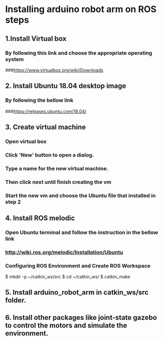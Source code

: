 # Installing arduino robot arm on ROS steps
## 1.Install Virtual box
### By following this link and choose the appropriate operating system
###https://www.virtualbox.org/wiki/Downloads

## 2. Install Ubuntu 18.04 desktop image
### By following the bellow link
###https://releases.ubuntu.com/18.04/

## 3. Create virtual machine
### Open virtual box
### Click 'New' button to open a dialog.
### Type a name for the new virtual machine.
### Then click next until finish creating the vm
### Start the new vm and choose the Ubuntu file that installed in step 2

## 4. Install ROS melodic 
### Open Ubuntu terminal and follow the instruction in the bellow link
### http://wiki.ros.org/melodic/Installation/Ubuntu
### Configuring ROS Environment and Create ROS Workspace
$ mkdir -p ~/catkin_ws/src
$ cd ~/catkin_ws/
$ catkin_make

## 5. Install arduino_robot_arm in catkin_ws/src folder.

## 6. Install other packages like joint-state gazebo to control the motors and simulate the environment.

